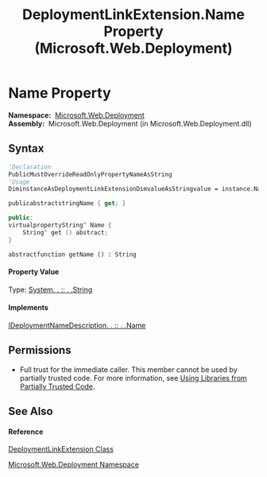 ﻿---
title: DeploymentLinkExtension.Name Property  (Microsoft.Web.Deployment)
TOCTitle: Name Property
ms:assetid: P:Microsoft.Web.Deployment.DeploymentLinkExtension.Name
ms:mtpsurl: https://msdn.microsoft.com/en-us/library/microsoft.web.deployment.deploymentlinkextension.name(v=VS.90)
ms:contentKeyID: 20208695
ms.date: 05/02/2012
mtps_version: v=VS.90
f1_keywords:
- Microsoft.Web.Deployment.DeploymentLinkExtension.Name
- Microsoft.Web.Deployment.DeploymentLinkExtension.get_Name
dev_langs:
- CSharp
- JScript
- VB
- c++
api_location:
- Microsoft.Web.Deployment.dll
api_name:
- Microsoft.Web.Deployment.DeploymentLinkExtension.get_Name
- Microsoft.Web.Deployment.DeploymentLinkExtension.Name
api_type:
- Managed
topic_type:
- apiref
- kbSyntax
product_family_name: VS
ROBOTS: INDEX,FOLLOW
---

# Name Property

**Namespace:**  [Microsoft.Web.Deployment](microsoft-web-deployment-namespace.md)  
**Assembly:**  Microsoft.Web.Deployment (in Microsoft.Web.Deployment.dll)

## Syntax

``` vb
'Declaration
PublicMustOverrideReadOnlyPropertyNameAsString
'Usage
DiminstanceAsDeploymentLinkExtensionDimvalueAsStringvalue = instance.Name
```

``` csharp
publicabstractstringName { get; }
```

``` c++
public:
virtualpropertyString^ Name {
    String^ get () abstract;
}
```

``` jscript
abstractfunction getName () : String
```

#### Property Value

Type: [System. . :: . .String](https://msdn.microsoft.com/en-us/library/s1wwdcbf\(v=vs.90\))  

#### Implements

[IDeploymentNameDescription. . :: . .Name](ideploymentnamedescription-name-property-microsoft-web-deployment.md)  

## Permissions

  - Full trust for the immediate caller. This member cannot be used by partially trusted code. For more information, see [Using Libraries from Partially Trusted Code](https://msdn.microsoft.com/en-us/library/8skskf63\(v=vs.90\)).

## See Also

#### Reference

[DeploymentLinkExtension Class](deploymentlinkextension-class-microsoft-web-deployment.md)

[Microsoft.Web.Deployment Namespace](microsoft-web-deployment-namespace.md)

